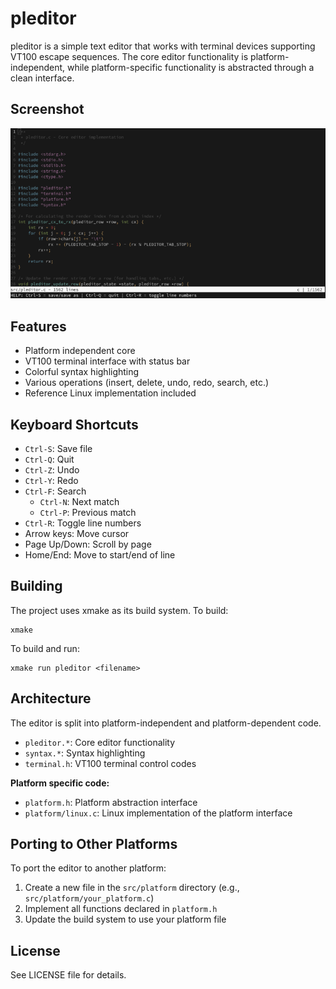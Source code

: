 # pleditor

pleditor is a simple text editor that works with terminal devices supporting VT100 escape sequences. The core editor functionality is platform-independent, while platform-specific functionality is abstracted through a clean interface.

## Screenshot

![](screenshot.png)

## Features

- Platform independent core
- VT100 terminal interface with status bar
- Colorful syntax highlighting
- Various operations (insert, delete, undo, redo, search, etc.)
- Reference Linux implementation included

## Keyboard Shortcuts

- `Ctrl-S`: Save file
- `Ctrl-Q`: Quit
- `Ctrl-Z`: Undo
- `Ctrl-Y`: Redo
- `Ctrl-F`: Search
    - `Ctrl-N`: Next match
    - `Ctrl-P`: Previous match
- `Ctrl-R`: Toggle line numbers
- Arrow keys: Move cursor
- Page Up/Down: Scroll by page
- Home/End: Move to start/end of line

## Building

The project uses xmake as its build system. To build:

```
xmake
```

To build and run:

```
xmake run pleditor <filename>
```

## Architecture

The editor is split into platform-independent and platform-dependent code.

- `pleditor.*`: Core editor functionality
- `syntax.*`: Syntax highlighting
- `terminal.h`: VT100 terminal control codes

**Platform specific code:**

- `platform.h`: Platform abstraction interface
- `platform/linux.c`: Linux implementation of the platform interface

## Porting to Other Platforms

To port the editor to another platform:

1. Create a new file in the `src/platform` directory (e.g., `src/platform/your_platform.c`)
2. Implement all functions declared in `platform.h`
3. Update the build system to use your platform file

## License

See LICENSE file for details.
